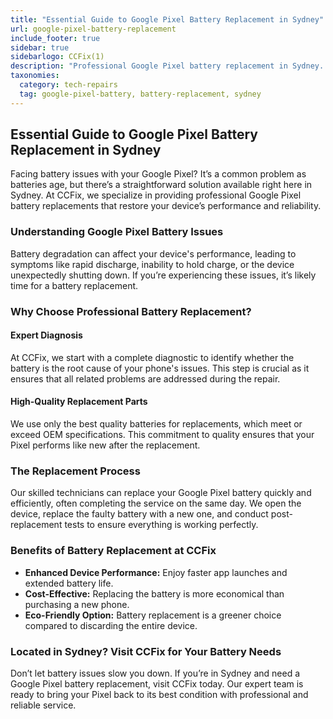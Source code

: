 ```yaml
---
title: "Essential Guide to Google Pixel Battery Replacement in Sydney"
url: google-pixel-battery-replacement
include_footer: true
sidebar: true
sidebarlogo: CCFix(1)
description: "Professional Google Pixel battery replacement in Sydney. Restore your device’s performance with high-quality parts and expert service."
taxonomies:
  category: tech-repairs
  tag: google-pixel-battery, battery-replacement, sydney
---
```



## Essential Guide to Google Pixel Battery Replacement in Sydney

Facing battery issues with your Google Pixel? It’s a common problem as batteries age, but there’s a straightforward solution available right here in Sydney. At CCFix, we specialize in providing professional Google Pixel battery replacements that restore your device’s performance and reliability.

### Understanding Google Pixel Battery Issues

Battery degradation can affect your device's performance, leading to symptoms like rapid discharge, inability to hold charge, or the device unexpectedly shutting down. If you’re experiencing these issues, it’s likely time for a battery replacement.

### Why Choose Professional Battery Replacement?

#### Expert Diagnosis

At CCFix, we start with a complete diagnostic to identify whether the battery is the root cause of your phone's issues. This step is crucial as it ensures that all related problems are addressed during the repair.

#### High-Quality Replacement Parts

We use only the best quality batteries for replacements, which meet or exceed OEM specifications. This commitment to quality ensures that your Pixel performs like new after the replacement.

### The Replacement Process

Our skilled technicians can replace your Google Pixel battery quickly and efficiently, often completing the service on the same day. We open the device, replace the faulty battery with a new one, and conduct post-replacement tests to ensure everything is working perfectly.

### Benefits of Battery Replacement at CCFix

- **Enhanced Device Performance:** Enjoy faster app launches and extended battery life.
- **Cost-Effective:** Replacing the battery is more economical than purchasing a new phone.
- **Eco-Friendly Option:** Battery replacement is a greener choice compared to discarding the entire device.

### Located in Sydney? Visit CCFix for Your Battery Needs

Don’t let battery issues slow you down. If you’re in Sydney and need a Google Pixel battery replacement, visit CCFix today. Our expert team is ready to bring your Pixel back to its best condition with professional and reliable service.

